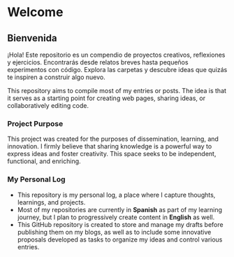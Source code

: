 # Welcome

## Bienvenida

¡Hola! Este repositorio es un compendio de proyectos creativos, reflexiones y
ejercicios. Encontrarás desde relatos breves hasta pequeños experimentos con
código. Explora las carpetas y descubre ideas que quizás te inspiren a
construir algo nuevo.

This repository aims to compile most of my entries or posts. The idea is that it serves as a starting point for creating web pages, sharing ideas, or collaboratively editing code.

### Project Purpose

This project was created for the purposes of dissemination, learning, and innovation. I firmly believe that sharing knowledge is a powerful way to express ideas and foster creativity. This space seeks to be independent, functional, and enriching.

### My Personal Log

- This repository is my personal log, a place where I capture thoughts, learnings, and projects.
- Most of my repositories are currently in **Spanish** as part of my learning journey, but I plan to progressively create content in **English** as well.
- This GitHub repository is created to store and manage my drafts before publishing them on my blogs, as well as to include some innovative proposals developed as tasks to organize my ideas and control various entries.
